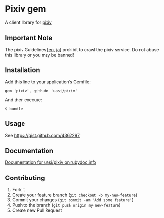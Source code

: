 # Pixiv gem

A client library for [pixiv](http://www.pixiv.net/)

## Important Note

The pixiv Guidelines [[en][Guidelines.en], [ja][Guidelines.ja]] prohibit to
crawl the pixiv service. Do not abuse this library or you may be banned!

[Guidelines.en]: http://www.pixiv.net/guideline.php?lang=en
[Guidelines.ja]: http://www.pixiv.net/guideline.php?lang=ja

## Installation

Add this line to your application's Gemfile:

    gem 'pixiv', github: 'uasi/pixiv'

And then execute:

    $ bundle

## Usage

See https://gist.github.com/4362297

## Documentation

[Documentation for uasi/pixiv on rubydoc.info](http://rubydoc.info/github/uasi/pixiv/master/frames)

## Contributing

1. Fork it
2. Create your feature branch (`git checkout -b my-new-feature`)
3. Commit your changes (`git commit -am 'Add some feature'`)
4. Push to the branch (`git push origin my-new-feature`)
5. Create new Pull Request
